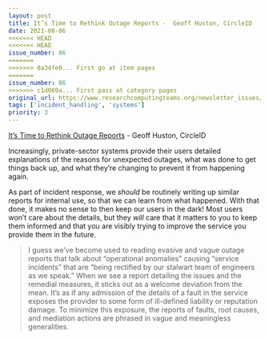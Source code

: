 ```yaml
---
layout: post
title: It’s Time to Rethink Outage Reports -  Geoff Huston, CircleID
date: 2021-08-06
<<<<<<< HEAD
<<<<<<< HEAD
issue_number: 86
=======
>>>>>>> 0a34fe0... First go at item pages
=======
issue_number: 86
>>>>>>> c1d069a... First pass at category pages
original_url: https://www.researchcomputingteams.org/newsletter_issues/0086
tags: ['incident_handling', 'systems']
priority: 3
---
```


<!-- markdownlint-disable MD033 -->
<!-- markdownlint-disable MD041 -->
<!-- markdownlint-disable MD049 -->

[It’s Time to Rethink Outage Reports](https://circleid.com/posts/20210726-its-time-to-rethink-outage-reports/) -  Geoff Huston, CircleID

Increasingly, private-sector systems provide their users detailed explanations of the reasons for unexpected outages, what was done to get things back up, and what they’re changing to prevent it from happening again.

As part of incident response, we *should* be routinely writing up similar reports for internal use, so that we can learn from what happened.  With that done, it makes no sense to then keep our users in the dark!  Most users won’t care about the details, but they *will* care that it matters to you to keep them informed and that you are visibly trying to improve the service you provide them in the future.

> I guess we’ve become used to reading evasive and vague outage reports that talk about “operational anomalies” causing “service incidents” that are “being rectified by our stalwart team of engineers as we speak.” When we see a report detailing the issues and the remedial measures, it sticks out as a welcome deviation from the mean. It’s as if any admission of the details of a fault in the service exposes the provider to some form of ill-defined liability or reputation damage. To minimize this exposure, the reports of faults, root causes, and mediation actions are phrased in vague and meaningless generalities.